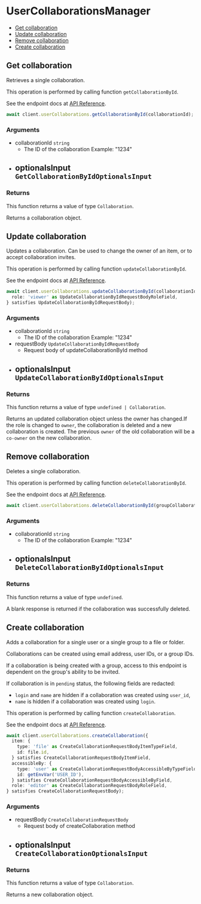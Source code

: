 # UserCollaborationsManager

- [Get collaboration](#get-collaboration)
- [Update collaboration](#update-collaboration)
- [Remove collaboration](#remove-collaboration)
- [Create collaboration](#create-collaboration)

## Get collaboration

Retrieves a single collaboration.

This operation is performed by calling function `getCollaborationById`.

See the endpoint docs at
[API Reference](https://developer.box.com/reference/get-collaborations-id/).

<!-- sample get_collaborations_id -->

```ts
await client.userCollaborations.getCollaborationById(collaborationId);
```

### Arguments

- collaborationId `string`
  - The ID of the collaboration Example: "1234"
- optionalsInput `GetCollaborationByIdOptionalsInput`
  -

### Returns

This function returns a value of type `Collaboration`.

Returns a collaboration object.

## Update collaboration

Updates a collaboration.
Can be used to change the owner of an item, or to
accept collaboration invites.

This operation is performed by calling function `updateCollaborationById`.

See the endpoint docs at
[API Reference](https://developer.box.com/reference/put-collaborations-id/).

<!-- sample put_collaborations_id -->

```ts
await client.userCollaborations.updateCollaborationById(collaborationId, {
  role: 'viewer' as UpdateCollaborationByIdRequestBodyRoleField,
} satisfies UpdateCollaborationByIdRequestBody);
```

### Arguments

- collaborationId `string`
  - The ID of the collaboration Example: "1234"
- requestBody `UpdateCollaborationByIdRequestBody`
  - Request body of updateCollaborationById method
- optionalsInput `UpdateCollaborationByIdOptionalsInput`
  -

### Returns

This function returns a value of type `undefined | Collaboration`.

Returns an updated collaboration object unless the owner has changed.If the role is changed to `owner`, the collaboration is deleted
and a new collaboration is created. The previous `owner` of
the old collaboration will be a `co-owner` on the new collaboration.

## Remove collaboration

Deletes a single collaboration.

This operation is performed by calling function `deleteCollaborationById`.

See the endpoint docs at
[API Reference](https://developer.box.com/reference/delete-collaborations-id/).

<!-- sample delete_collaborations_id -->

```ts
await client.userCollaborations.deleteCollaborationById(groupCollaboration.id);
```

### Arguments

- collaborationId `string`
  - The ID of the collaboration Example: "1234"
- optionalsInput `DeleteCollaborationByIdOptionalsInput`
  -

### Returns

This function returns a value of type `undefined`.

A blank response is returned if the collaboration was
successfully deleted.

## Create collaboration

Adds a collaboration for a single user or a single group to a file
or folder.

Collaborations can be created using email address, user IDs, or a
group IDs.

If a collaboration is being created with a group, access to
this endpoint is dependent on the group's ability to be invited.

If collaboration is in `pending` status, the following fields
are redacted:

- `login` and `name` are hidden if a collaboration was created
  using `user_id`,
- `name` is hidden if a collaboration was created using `login`.

This operation is performed by calling function `createCollaboration`.

See the endpoint docs at
[API Reference](https://developer.box.com/reference/post-collaborations/).

<!-- sample post_collaborations -->

```ts
await client.userCollaborations.createCollaboration({
  item: {
    type: 'file' as CreateCollaborationRequestBodyItemTypeField,
    id: file.id,
  } satisfies CreateCollaborationRequestBodyItemField,
  accessibleBy: {
    type: 'user' as CreateCollaborationRequestBodyAccessibleByTypeField,
    id: getEnvVar('USER_ID'),
  } satisfies CreateCollaborationRequestBodyAccessibleByField,
  role: 'editor' as CreateCollaborationRequestBodyRoleField,
} satisfies CreateCollaborationRequestBody);
```

### Arguments

- requestBody `CreateCollaborationRequestBody`
  - Request body of createCollaboration method
- optionalsInput `CreateCollaborationOptionalsInput`
  -

### Returns

This function returns a value of type `Collaboration`.

Returns a new collaboration object.
